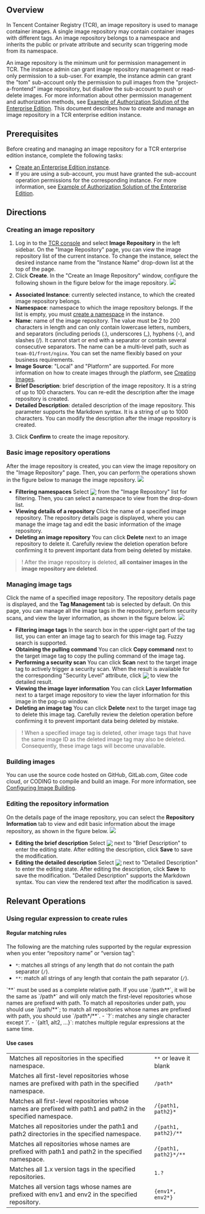 
## Overview
In Tencent Container Registry (TCR), an image repository is used to manage container images. A single image repository may contain container images with different tags. An image repository belongs to a namespace and inherits the public or private attribute and security scan triggering mode from its namespace.

An image repository is the minimum unit for permission management in TCR. The instance admin can grant image repository management or read-only permission to a sub-user. For example, the instance admin can grant the "tom" sub-account only the permission to pull images from the "project-a-frontend" image repository, but disallow the sub-account to push or delete images. For more information about other permission management and authorization methods, see [Example of Authorization Solution of the Enterprise Edition](https://intl.cloud.tencent.com/document/product/1051/37248). This document describes how to create and manage an image repository in a TCR enterprise edition instance.



## Prerequisites

Before creating and managing an image repository for a TCR enterprise edition instance, complete the following tasks:
- [Create an Enterprise Edition instance](https://intl.cloud.tencent.com/document/product/1051/39088).
- If you are using a sub-account, you must have granted the sub-account operation permissions for the corresponding instance. For more information, see [Example of Authorization Solution of the Enterprise Edition](https://intl.cloud.tencent.com/document/product/1051/37248).

## Directions


### Creating an image repository
1. Log in to the [TCR console](https://console.cloud.tencent.com/tcr) and select **Image Repository** in the left sidebar.
On the "Image Repository" page, you can view the image repository list of the current instance. To change the instance, select the desired instance name from the "Instance Name" drop-down list at the top of the page.
2. Click **Create**. In the "Create an Image Repository" window, configure the following shown in the figure below for the image repository.
![](https://main.qcloudimg.com/raw/d2c65e5fb0dfcad5b119c39bca4506d0.png)
 - **Associated Instance**: currently selected instance, to which the created image repository belongs.
 - **Namespace**: namespace to which the image repository belongs. If the list is empty, you must [create a namespace](https://intl.cloud.tencent.com/document/product/1051/35487) in the instance.
 - **Name**: name of the image repository. The value must be 2 to 200 characters in length and can only contain lowercase letters, numbers, and separators (including periods (.), underscores (_), hyphens (-), and slashes (/). It cannot start or end with a separator or contain several consecutive separators. The name can be a multi-level path, such as `team-01/front/nginx`. You can set the name flexibly based on your business requirements.
 - **Image Source**: "Local" and "Platform" are supported. For more information on how to create images through the platform, see [Creating Images](https://intl.cloud.tencent.com/document/product/1051/37252).
 - **Brief Description**: brief description of the image repository. It is a string of up to 100 characters. You can re-edit the description after the image repository is created.
 - **Detailed Description**: detailed description of the image repository. This parameter supports the Markdown syntax. It is a string of up to 1000 characters. You can modify the description after the image repository is created.
3. Click **Confirm** to create the image repository.

### Basic image repository operations
After the image repository is created, you can view the image repository on the "Image Repository" page. Then, you can perform the operations shown in the figure below to manage the image repository.
![](https://main.qcloudimg.com/raw/4670963ae339d0a177d29a247294281e.png)
- **Filtering namespaces**
Select <img src="https://main.qcloudimg.com/raw/cec7f1733d3e76d18c27b0bcbb65965b.png" style="margin: -3px 0px"> from the "Image Repository" list for filtering. Then, you can select a namespace to view from the drop-down list.
- **Viewing details of a repository**
Click the name of a specified image repository. The repository details page is displayed, where you can manage the image tag and edit the basic information of the image repository.
- **Deleting an image repository**
You can click **Delete** next to an image repository to delete it. Carefully review the deletion operation before confirming it to prevent important data from being deleted by mistake.
>! After the image repository is deleted, **all container images in the image repository are deleted**. 


### Managing image tags
Click the name of a specified image repository. The repository details page is displayed, and the **Tag Management** tab is selected by default. On this page, you can manage all the image tags in the repository, perform security scans, and view the layer information, as shown in the figure below.
![](https://main.qcloudimg.com/raw/ce5ffd78da771800385e27118a9c98be.png)
- **Filtering image tags**
In the search box in the upper-right part of the tag list, you can enter an image tag to search for this image tag. Fuzzy search is supported.
- **Obtaining the pulling command**
You can click **Copy command** next to the target image tag to copy the pulling command of the image tag.
- **Performing a security scan**
You can click **Scan** next to the target image tag to actively trigger a security scan. When the result is available for the corresponding "Security Level" attribute, click <img src="https://main.qcloudimg.com/raw/269b8df52ed30d1c102de61bcb5e1b6a.png" style="margin:-3px 0px"> to view the detailed result.
- **Viewing the image layer information**
You can click **Layer Information** next to a target image repository to view the layer information for this image in the pop-up window.
- **Deleting an image tag**
 You can click **Delete** next to the target image tag to delete this image tag. Carefully review the deletion operation before confirming it to prevent important data being deleted by mistake.
 >! When a specified image tag is deleted, other image tags that have the same image ID as the deleted image tag may also be deleted. Consequently, these image tags will become unavailable.

### Building images
You can use the source code hosted on GitHub, GitLab.com, Gitee code cloud, or CODING to compile and build an image. For more information, see [Configuring Image Building](https://intl.cloud.tencent.com/document/product/1051/37252).

### Editing the repository information
On the details page of the image repository, you can select the **Repository Information** tab to view and edit basic information about the image repository, as shown in the figure below.
![](https://main.qcloudimg.com/raw/cba04ac5a3c628095d8d02b95b4b1581.png)
- **Editing the brief description**
Select <img src="https://main.qcloudimg.com/raw/f6a3c9acf9c397aa917299582b7b7523.png" style="margin:-3px 0px"> next to "Brief Description" to enter the editing state. After editing the description, click **Save** to save the modification.
- **Editing the detailed description**
Select <img src="https://main.qcloudimg.com/raw/f6a3c9acf9c397aa917299582b7b7523.png" style="margin:-3px 0px"> next to "Detailed Description" to enter the editing state. After editing the description, click **Save** to save the modification. "Detailed Description" supports the Markdown syntax. You can view the rendered text after the modification is saved.





## Relevant Operations
### Using regular expression to create rules[](id:RE)
#### Regular matching rules
The following are the matching rules supported by the regular expression when you enter “repository name” or “version tag”:
- `*`: matches all strings of any length that do not contain the path separator (`/`).
- `**`: match all strings of any length that contain the path separator (`/`).
<dx-alert infotype="notice" title="">
`**` must be used as a complete relative path. If you use `/path**`, it will be the same as `/path*` and will only match the first-level repositories whose names are prefixed with path. To match all repositories under path, you should use `/path/**`; to match all repositories whose names are prefixed with path, you should use `/path*/**`.
</dx-alert>
- `?`: matches any single character except ‘/’.
- `{alt1, alt2, …}`: matches multiple regular expressions at the same time.


#### Use cases

<table>
<tbody>
<tr>
<td>Matches all repositories in the specified namespace.</td>
<td><code>**</code> or leave it blank</td>
</tr>
<tr>
<td>Matches all first-level repositories whose names are prefixed with path in the specified namespace.</td>
<td><code>/path*</code> 
</tr>
<tr>
<td>Matches all first-level repositories whose names are prefixed with path1 and path2 in the specified namespace.</td>
<td><code>/{path1, path2}*</code></td>
</tr>
<tr>
<td>Matches all repositories under the path1 and path2 directories in the specified namespace.</td>
<td><code>/{path1, path2}/**</code></td>
</tr>
<tr>
<td>Matches all repositories whose names are prefixed with path1 and path2 in the specified namespace.</td>
<td><code>/{path1, path2}*/**</code> </td>
</tr>
<tr>
<td>Matches all 1.x version tags in the specified repositories.</td>
<td><code>1.?</code> </td>
</tr>
<tr>
<td>Matches all version tags whose names are prefixed with env1 and env2 in the specified repository.</td>
<td><code>{env1*, env2*}</code> </td>
</tr>
</tbody>
</table>
